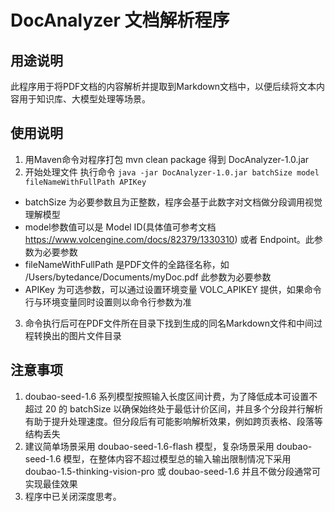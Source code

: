 # DocAnalyzer 文档解析程序

## 用途说明
此程序用于将PDF文档的内容解析并提取到Markdown文档中，以便后续将文本内容用于知识库、大模型处理等场景。

## 使用说明
1. 用Maven命令对程序打包 mvn clean package 得到 DocAnalyzer-1.0.jar
2. 开始处理文件 执行命令
`java -jar DocAnalyzer-1.0.jar batchSize model fileNameWithFullPath APIKey`
- batchSize 为必要参数且为正整数，程序会基于此数字对文档做分段调用视觉理解模型
- model参数值可以是 Model ID(具体值可参考文档 https://www.volcengine.com/docs/82379/1330310) 或者 Endpoint。此参数为必要参数
- fileNameWithFullPath 是PDF文件的全路径名称，如 /Users/bytedance/Documents/myDoc.pdf  此参数为必要参数
- APIKey 为可选参数，可以通过设置环境变量 VOLC_APIKEY 提供，如果命令行与环境变量同时设置则以命令行参数为准
3. 命令执行后可在PDF文件所在目录下找到生成的同名Markdown文件和中间过程转换出的图片文件目录

## 注意事项
1. doubao-seed-1.6 系列模型按照输入长度区间计费，为了降低成本可设置不超过 20 的 batchSize 以确保始终处于最低计价区间，并且多个分段并行解析有助于提升处理速度。但分段后有可能影响解析效果，例如跨页表格、段落等结构丢失
2. 建议简单场景采用 doubao-seed-1.6-flash 模型，复杂场景采用 doubao-seed-1.6 模型，在整体内容不超过模型总的输入输出限制情况下采用 doubao-1.5-thinking-vision-pro 或 doubao-seed-1.6 并且不做分段通常可实现最佳效果
3. 程序中已关闭深度思考。